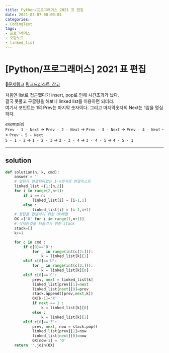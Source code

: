 ```yaml
---
title: Python/프로그래머스 2021 표 편집
date: 2021-03-07 00:00:01
categories:
- CodingTest
tags:
- 프로그래머스
- 오답노트
- linked_list
---
```


# [Python/프로그래머스] 2021 표 편집

📌[문제링크](https://programmers.co.kr/learn/courses/30/lessons/81303) [링크드리스트_참고](https://ckd2806.tistory.com/entry/%ED%8C%8C%EC%9D%B4%EC%8D%AC-python-%ED%94%84%EB%A1%9C%EA%B7%B8%EB%9E%98%EB%A8%B8%EC%8A%A4-%ED%91%9C-%ED%8E%B8%EC%A7%91
)

처음엔 list로 접근했다가 insert, pop로 인해 시간초과가 났다.<Br>결국 못풀고 구글링을 해보니 linked list를 이용하면 되더라.<Br>여기서 포인트는 1의 Prev는 마지막 숫자이다. 그리고 마지막숫자의 Next는 1임을 명심하자.

*example)* <br>`Prev - 1 - Next` -> `Prev - 2 - Next` -> `Prev - 3 - Next` -> `Prev - 4 - Next` -> `Prev - 5 - Next`<br>
`5 - 1 - 2` -> `1 - 2 - 3` -> `2 - 3 - 4` -> `3 - 4 - 5` -> `4 - 5 - 1`

---

## solution
```python
def solution(n, k, cmd):
    answer = ''
    # 앞뒤가 연결되어있는 1-n까지의 연결리스트
    linked_list ={1:[n,2]}
    for i in range(2,n+1):
        if i == n:
            linked_list[i] = [i-1,1]
        else :
            linked_list[i] = [i-1,i+1] 
    # 정답을 판별하기 위한 OX배열
    OX =['O' for i in range(1,n+1)]
    # 삭제한것을 되돌리기 위한 stack
    stack=[]
    k+=1

    for c in cmd :
        if c[0]=='D':
            for _ in range(int(c[2:])):
                k = linked_list[k][1]
        elif c[0]=='U':
            for _ in range(int(c[2:])):
                k = linked_list[k][0]
        elif c[0]=='C':
            prev, next = linked_list[k]
            linked_list[prev][1]=next
            linked_list[next][0]=prev
            stack.append([prev,next,k])
            OX[k-1]='X'
            if next == 1 :
                k = linked_list[k][0]
            else :
                k = linked_list[k][1]
        elif c[0]=='Z':
            prev, next, now = stack.pop()
            linked_list[prev][1]=now
            linked_list[next][0]=now
            OX[now-1] = 'O'
    return ''.join(OX)

```
